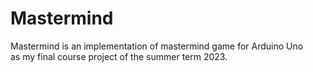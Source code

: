 # Mastermind
Mastermind is an implementation of mastermind game for Arduino Uno  
as my final course project of the summer term 2023.